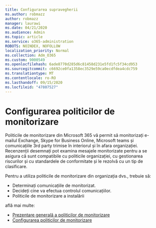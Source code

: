 ```yaml
---
title: Configurarea supravegherii
ms.author: robmazz
author: robmazz
manager: laurawi
ms.date: 04/21/2020
ms.audience: Admin
ms.topic: article
ms.service: o365-administration
ROBOTS: NOINDEX, NOFOLLOW
localization_priority: Normal
ms.collection: Adm_O365
ms.custom: 9000549
ms.openlocfilehash: 6ade8770d285d6c81458d231e5fd1fc5f34cd953
ms.sourcegitcommit: c6692ce0fa1358ec3529e59ca0ecdfdea4cdc759
ms.translationtype: MT
ms.contentlocale: ro-RO
ms.lasthandoff: 09/15/2020
ms.locfileid: "47807527"
---
```

# <a name="configure-supervision-policies"></a>Configurarea politicilor de monitorizare

Politicile de monitorizare din Microsoft 365 vă permit să monitorizați e-mailul Exchange, Skype for Business Online, Microsoft teams și comunicațiile 3rd party trimise în interiorul și în afara organizației. Recenzenții desemnați pot examina mesajele monitorizate pentru a se asigura că sunt compatibile cu politicile organizației, cu gestionarea riscurilor și cu standardele de conformitate și le rezolvă cu un tip de clasificare.

Pentru a utiliza politicile de monitorizare din organizația dvs., trebuie să:

- Determinați comunicațiile de monitorizat.
- Decideți cine va efectua controlul comunicațiilor.
- Politicile de monitorizare a instalării

află mai multe:

- [Prezentare generală a politicilor de monitorizare](https://docs.microsoft.com/microsoft-365/compliance/supervision-policies)
- [Configurarea politicilor de monitorizare](https://docs.microsoft.com/microsoft-365/compliance/configure-supervision-policies)
